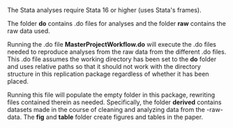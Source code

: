 

The Stata analyses require Stata 16 or higher (uses Stata's frames).

The folder **do** contains .do files for analyses and the folder **raw** contains
the raw data used.

Running the .do file **MasterProjectWorkflow.do** will execute the .do files
needed to reproduce analyses from the raw data from the different .do files.
This .do file assumes the working directory has been set to the **do**
folder and uses relative paths so that it should not work with the
directory structure in this replication package regardless of whether it
has been placed.

Running this file will populate the empty folder in this package, rewriting
files contained therein as needed.  Specifically, the folder **derived** contains
datasets made in the course of cleaning and analyzing data from the -raw- data.
The **fig** and **table** folder create figures and tables in the paper.
